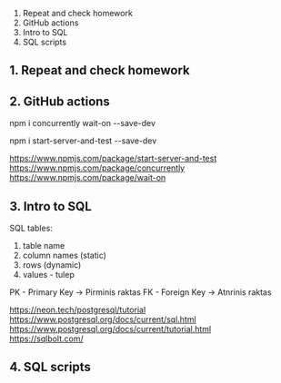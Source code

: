 1. Repeat and check homework
2. GitHub actions
3. Intro to SQL
4. SQL scripts


## 1. Repeat and check homework


## 2. GitHub actions

npm i concurrently wait-on --save-dev

npm i start-server-and-test --save-dev


https://www.npmjs.com/package/start-server-and-test   
https://www.npmjs.com/package/concurrently  
https://www.npmjs.com/package/wait-on


## 3. Intro to SQL 

SQL tables:
1. table name
2. column names (static)
3. rows (dynamic)
4. values - tulep

PK - Primary Key -> Pirminis raktas
FK - Foreign Key -> Atnrinis raktas

https://neon.tech/postgresql/tutorial  
https://www.postgresql.org/docs/current/sql.html  
https://www.postgresql.org/docs/current/tutorial.html  
https://sqlbolt.com/  


## 4. SQL scripts 


